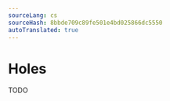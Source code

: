 ```yaml
---
sourceLang: cs
sourceHash: 8bbde709c89fe501e4bd025866dc5550
autoTranslated: true
---
```



# Holes

TODO
